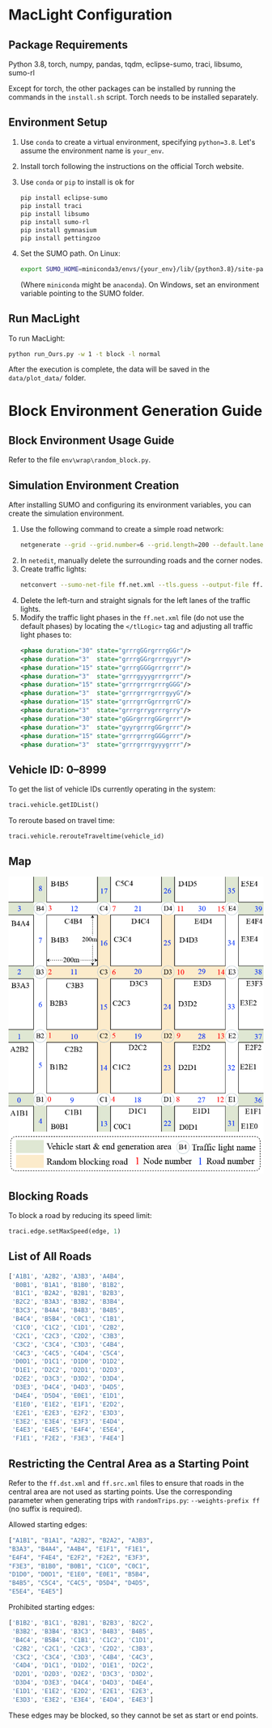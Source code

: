# MacLight Configuration

## Package Requirements

Python 3.8, torch, numpy, pandas, tqdm, eclipse-sumo, traci, libsumo, sumo-rl

Except for torch, the other packages can be installed by running the commands in the `install.sh` script. Torch needs to be installed separately.

## Environment Setup

1. Use `conda` to create a virtual environment, specifying `python=3.8`. Let's assume the environment name is `your_env`.
2. Install torch following the instructions on the official Torch website.
3. Use `conda` or `pip` to install is ok for

   ```ssh
   pip install eclipse-sumo
   pip install traci
   pip install libsumo
   pip install sumo-rl
   pip install gymnasium
   pip install pettingzoo
   ```
4. Set the SUMO path. On Linux:

   ```bash
   export SUMO_HOME=miniconda3/envs/{your_env}/lib/{python3.8}/site-packages/sumo
   ```

   (Where `miniconda` might be `anaconda`). On Windows, set an environment variable pointing to the SUMO folder.

## Run MacLight

To run MacLight:

```bash
python run_Ours.py -w 1 -t block -l normal
```

After the execution is complete, the data will be saved in the `data/plot_data/` folder.

# Block Environment Generation Guide

## Block Environment Usage Guide

Refer to the file `env\wrap\random_block.py`.

## Simulation Environment Creation

After installing SUMO and configuring its environment variables, you can create the simulation environment.

1. Use the following command to create a simple road network:
   ```bash
   netgenerate --grid --grid.number=6 --grid.length=200 --default.lanenumber=6 -o ff.net.xml
   ```
2. In `netedit`, manually delete the surrounding roads and the corner nodes.
3. Create traffic lights:
   ```bash
   netconvert --sumo-net-file ff.net.xml --tls.guess --output-file ff.net.xml
   ```
4. Delete the left-turn and straight signals for the left lanes of the traffic lights.
5. Modify the traffic light phases in the `ff.net.xml` file (do not use the default phases) by locating the `</tlLogic>` tag and adjusting all traffic light phases to:
   ```xml
   <phase duration="30" state="grrrgGGrgrrrgGGr"/>
   <phase duration="3"  state="grrrgGGrgrrrgyyr"/>
   <phase duration="15" state="grrrgGGGgrrrgrrr"/>
   <phase duration="3"  state="grrrgyyygrrrgrrr"/>
   <phase duration="15" state="grrrgrrrgrrrgGGG"/>
   <phase duration="3"  state="grrrgrrrgrrrgyyG"/>
   <phase duration="15" state="grrrgrrGgrrrgrrG"/>
   <phase duration="3"  state="grrrgrrygrrrgrry"/>
   <phase duration="30" state="gGGrgrrrgGGrgrrr"/>
   <phase duration="3"  state="gyyrgrrrgGGrgrrr"/>
   <phase duration="15" state="grrrgrrrgGGGgrrr"/>
   <phase duration="3"  state="grrrgrrrgyyygrrr"/>
   ```

## Vehicle ID: 0–8999

To get the list of vehicle IDs currently operating in the system:

```python
traci.vehicle.getIDList()
```

To reroute based on travel time:

```python
traci.vehicle.rerouteTraveltime(vehicle_id)
```

## Map

![img](image/README/1726829649584.png)

## Blocking Roads

To block a road by reducing its speed limit:

```python
traci.edge.setMaxSpeed(edge, 1)
```

## List of All Roads

```python
['A1B1', 'A2B2', 'A3B3', 'A4B4',
 'B0B1', 'B1A1', 'B1B0', 'B1B2',
 'B1C1', 'B2A2', 'B2B1', 'B2B3',
 'B2C2', 'B3A3', 'B3B2', 'B3B4',
 'B3C3', 'B4A4', 'B4B3', 'B4B5',
 'B4C4', 'B5B4', 'C0C1', 'C1B1',
 'C1C0', 'C1C2', 'C1D1', 'C2B2',
 'C2C1', 'C2C3', 'C2D2', 'C3B3',
 'C3C2', 'C3C4', 'C3D3', 'C4B4',
 'C4C3', 'C4C5', 'C4D4', 'C5C4',
 'D0D1', 'D1C1', 'D1D0', 'D1D2',
 'D1E1', 'D2C2', 'D2D1', 'D2D3',
 'D2E2', 'D3C3', 'D3D2', 'D3D4',
 'D3E3', 'D4C4', 'D4D3', 'D4D5',
 'D4E4', 'D5D4', 'E0E1', 'E1D1',
 'E1E0', 'E1E2', 'E1F1', 'E2D2',
 'E2E1', 'E2E3', 'E2F2', 'E3D3',
 'E3E2', 'E3E4', 'E3F3', 'E4D4',
 'E4E3', 'E4E5', 'E4F4', 'E5E4',
 'F1E1', 'F2E2', 'F3E3', 'F4E4']
```

## Restricting the Central Area as a Starting Point

Refer to the `ff.dst.xml` and `ff.src.xml` files to ensure that roads in the central area are not used as starting points. Use the corresponding parameter when generating trips with `randomTrips.py`: `--weights-prefix ff` (no suffix is required).

Allowed starting edges:

```python
["A1B1", "B1A1", "A2B2", "B2A2", "A3B3",
"B3A3", "B4A4", "A4B4", "E1F1", "F1E1",
"E4F4", "F4E4", "E2F2", "F2E2", "E3F3",
"F3E3", "B1B0", "B0B1", "C1C0", "C0C1",
"D1D0", "D0D1", "E1E0", "E0E1", "B5B4",
"B4B5", "C5C4", "C4C5", "D5D4", "D4D5",
"E5E4", "E4E5"]
```

Prohibited starting edges:

```python
['B1B2', 'B1C1', 'B2B1', 'B2B3', 'B2C2',
 'B3B2', 'B3B4', 'B3C3', 'B4B3', 'B4B5',
 'B4C4', 'B5B4', 'C1B1', 'C1C2', 'C1D1',
 'C2B2', 'C2C1', 'C2C3', 'C2D2', 'C3B3',
 'C3C2', 'C3C4', 'C3D3', 'C4B4', 'C4C3',
 'C4D4', 'D1C1', 'D1D2', 'D1E1', 'D2C2',
 'D2D1', 'D2D3', 'D2E2', 'D3C3', 'D3D2',
 'D3D4', 'D3E3', 'D4C4', 'D4D3', 'D4E4',
 'E1D1', 'E1E2', 'E2D2', 'E2E1', 'E2E3',
 'E3D3', 'E3E2', 'E3E4', 'E4D4', 'E4E3']
```

These edges may be blocked, so they cannot be set as start or end points.
